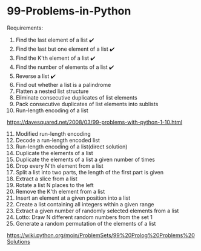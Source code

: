 # 99-Problems-in-Python

Requirements:
1. Find the last element of a list ✔️
2. Find the last but one element of a list ✔️
3. Find the K'th element of a list ✔️
4. Find the number of elements of a list ✔️
5. Reverse a list ✔️
6. Find out whether a list is a palindrome
7. Flatten a nested list structure
8. Eliminate consecutive duplicates of list elements
9. Pack consecutive duplicates of list elements into sublists
10. Run-length encoding of a list

https://davesquared.net/2008/03/99-problems-with-python-1-10.html

11. Modified run-length encoding
12. Decode a run-length encoded list
13. Run-length encoding of a list(direct solution)
14. Duplicate the elements of a list
15. Duplicate the elements of a list a given number of times
16. Drop every N'th element from a list
17. Split a list into two parts, the length of the first part is given
18. Extract a slice from a list
19. Rotate a list N places to the left
20. Remove the K'th element from a list
21. Insert an element at a given position into a list
22. Create a list containing all integers within a given range
23. Extract a given number of randomly selected elements from a list
24. Lotto: Draw N different random numbers from the set 1
25. Generate a random permutation of the elements of a list

https://wiki.python.org/moin/ProblemSets/99%20Prolog%20Problems%20Solutions
